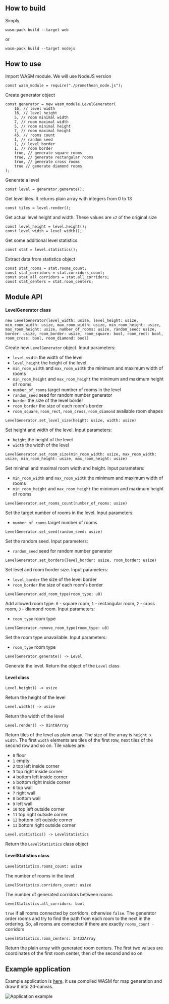 ## How to build

Simply

```
wasm-pack build --target web
```

or 

```
wasm-pack build --target nodejs
```

## How to use

Import WASM module. We will use NodeJS version

```
const wasm_module = require("./promethean_node.js");
```

Create generator object

```
const generator = new wasm_module.LevelGenerator(
	16, // level width
	16, // level height
	5, // room minimal width
	7, // room maximal width
	5, // room minimal height
	7, // room maximal height
	45, // rooms count
	1, // random seed
	1, // level border
	1, // room border
	true, // generate square rooms
	true, // generate rectangular rooms
	true, // generate cross rooms
	true // generate diamond rooms
);
```

Generate a level

```
const level = generator.generate();
```

Get level tiles. It returns plain array with integers from 0 to 13

```
const tiles = level.render();
```

Get actual level height and width. These values are ```x2``` of the original size

```
const level_height = level.height();
const level_width = level.width();
```

Get some additional level statistics

```
const stat = level.statistics();
```

Extract data from statistics object

```
const stat_rooms = stat.rooms_count;
const stat_corridors = stat.corridors_count;
const stat_all_corridors = stat.all_corridors;
const stat_centers = stat.room_centers;
```


## Module API

#### LevelGenerator class

```new LevelGenerator(level_width: usize, level_height: usize, min_room_width: usize, max_room_width: usize, min_room_height: usize, max_room_height: usize, number_of_rooms: usize, random_seed: usize, border: usize, room_border: usize, room_square: bool, room_rect: bool, room_cross: bool, room_diamond: bool)```
					  
Create new ```LevelGenerator``` object. Input parameters:

* ```level_width``` the width of the level
* ```level_height``` the height of the level
* ```min_room_width``` and ```max_room_width``` the minimum and maximum width of rooms
* ```min_room_height``` and ```max_room_height``` the minimum and maximum height of rooms
* ```number_of_rooms``` target number of rooms in the level
* ```random_seed``` seed for random number generator
* ```border``` the size of the level border
* ```room_border``` the size of each room's border
* ```room_square```, ```room_rect```, ```room_cross```, ```room_diamond``` available room shapes

```LevelGenerator.set_level_size(height: usize, width: usize)```

Set height and width of the level. Input parameters:

* ```height``` the height of the level
* ```width``` the width of the level

```LevelGenerator.set_room_size(min_room_width: usize, max_room_width: usize, min_room_height: usize, max_room_height: usize)```
								
Set minimal and maximal room width and height. Input parameters:

* ```min_room_width``` and ```max_room_width``` the minimum and maximum width of rooms
* ```min_room_height``` and ```max_room_height``` the minimum and maximum height of rooms
								
```LevelGenerator.set_rooms_count(number_of_rooms: usize)```

Set the target number of rooms in the level. Input parameters:

* ```number_of_rooms``` target number of rooms

```LevelGenerator.set_seed(random_seed: usize)```

Set the random seed. Input parameters:

* ```random_seed``` seed for random number generator

```LevelGenerator.set_borders(level_border: usize, room_border: usize)```

Set level and room border size. Input parameters:

* ```level_border``` the size of the level border
* ```room_border``` the size of each room's border

```LevelGenerator.add_room_type(room_type: u8)```

Add allowed room type. ```0``` - square room, ```1``` - rectangular room, ```2``` - cross room, ```3``` - diamond room. Input parameters:

* ```room_type``` room type

```LevelGenerator.remove_room_type(room_type: u8)```

Set the room type unavailable. Input parameters:

* ```room_type``` room type

```LevelGenerator.generate() -> Level```

Generate the level. Return the object of the ```Level``` class


#### Level class

```Level.height() -> usize```

Return the height of the level

```Level.width() -> usize```

Return the width of the level

```Level.render() -> Uint8Array```

Return tiles of the level as plain array. The size of the array is ```height x width```. The first ```width``` elements are tiles of the first row, next tiles of the second row and so on. Tile values are:

* ```0``` floor
* ```1``` empty
* ```2``` top left inside corner
* ```3``` top right inside corner
* ```4``` bottom left inside corner
* ```5``` bottom right inside corner
* ```6``` top wall
* ```7``` right wall
* ```8``` bottom wall
* ```9``` left wall
* ```10``` top left outside corner
* ```11``` top right outside corner
* ```12``` bottom left outside corner
* ```13``` bottom right outside corner

```Level.statistics() -> LevelStatistics```

Return the ```LevelStatistics``` class object

#### LevelStatistics class

```LevelStatistics.rooms_count: usize```

The number of rooms in the level

```LevelStatistics.corridors_count: usize```

The number of generated corridors between rooms

```LevelStatistics.all_corridors: bool```

```true``` if all rooms connected by corridors, otherwise ```false```. The generator order rooms and try to find the path from each room to the next in the ordering. So, all rooms are connected if there are exactly ```rooms_count - ``` corridors

```LevelStatistics.room_centers: Int32Array```

Return the plain array with generated room centers. The first two values are coordinates of the first room center, then of the second and so on


## Example application

Example application is [here](https://tugcga.github.io/web_apps/rust_promethean/example_app.html). It use compiled WASM for map generation and draw it into 2d-canvas.

![Application example](../../images/app_03.png?raw=true)